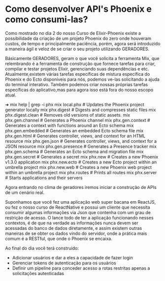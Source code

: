 # Como desenvolver API's Phoenix e como consumi-las?

Como mostrado no dia 2 do nosso Curso de Elixir-Phoenix existe a possibilidade da criação de um projeto Phoenix do zero onde houveram custos, de tempo e principalmente paciência, porém, agora será introduzido a maneira ágil e veloz de se criar o seu projeto utilizando GERADORES.

Básicamente GERADORES, geram o que você solicita a ferramenta Mix, que relembrando é a ferramenta de construção que fornece tarefas para criar, compilar e testar projetos Elixir, gerenciando suas dependências e etc. Atualmente,existem várias tarefas específicas de mistura específica do Phoenix e do Ecto disponíveis para nós, podemos ve-las solicitando a ajuda do terminal interativo. Também podemos criar nossas próprias tarefas específicas do aplicativo,mas para agora isso está fora do nosso escopo atual.

➜ mix help | grep -i phx
mix local.phx          # Updates the Phoenix project generator locally
mix phx.digest         # Digests and compresses static files
mix phx.digest.clean   # Removes old versions of static assets.
mix phx.gen.channel    # Generates a Phoenix channel
mix phx.gen.context    # Generates a context with functions around an Ecto schema
mix phx.gen.embedded   # Generates an embedded Ecto schema file
mix phx.gen.html       # Generates controller, views, and context for an HTML resource
mix phx.gen.json       # Generates controller, views, and context for a JSON resource
mix phx.gen.presence   # Generates a Presence tracker
mix phx.gen.schema     # Generates an Ecto schema and migration file
mix phx.gen.secret     # Generates a secret
mix phx.new            # Creates a new Phoenix v1.3.0 application
mix phx.new.ecto       # Creates a new Ecto project within an umbrella project
mix phx.new.web        # Creates a new Phoenix web project within an umbrella project
mix phx.routes         # Prints all routes
mix phx.server         # Starts applications and their servers


Agora entrando no clima de geradores iremos iniciar a construção de APIs de um cenário real.

Suponhamos que você fez uma aplicação web super bacana em ReactJS, ou fez o nosso curso de ReactNative e possui um cliente que necessita consumir algumas informações via Json que contenha com um grau de restrição de acesso. O lance todo de ter a aplicação funcionando nesses contextos, é de que na verdade as informações nunca devem ser acessadas do banco de dados diretamente, e assim existem outras maneiras de se obter os dados vindo do servidor, onde a prática mais comum é a RESTful, que onde o Phoenix se encaixa.

Ao final do dia você terá construido:

* Adicionar usuários e dar a eles a capacidade de fazer login
* Gerenciar tokens de autenticação para os usuários
* Definir um pipeline para conceder acesso a rotas restritas apenas a solicitações autenticadas